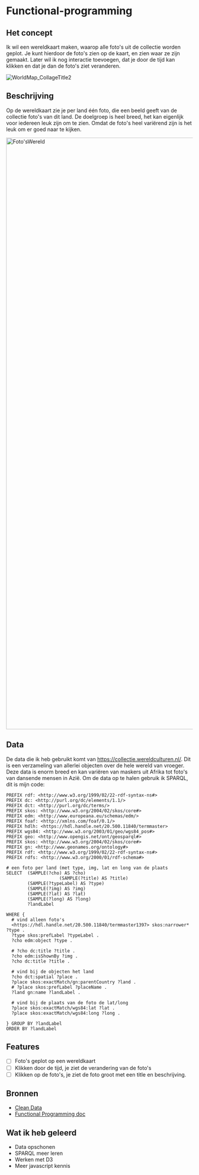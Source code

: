 # Functional-programming

## Het concept
Ik wil een wereldkaart maken, waarop alle foto's uit de collectie worden geplot. Je kunt hierdoor de foto's zien op de kaart, en zien waar ze zijn gemaakt. Later wil ik nog interactie toevoegen, dat je door de tijd kan klikken en dat je dan de foto's ziet veranderen. 
 
![WorldMap_CollageTitle2](https://user-images.githubusercontent.com/43337685/68288942-95acc680-0085-11ea-867f-2aeae3dbbf95.png)


## Beschrijving
Op de wereldkaart zie je per land één foto, die een beeld geeft van de collectie foto's van dit land. De doelgroep is heel breed, het kan eigenlijk voor iedereen leuk zijn om te zien. Omdat de foto's heel variërend zijn is het leuk om er goed naar te kijken. 

<img width="1596" alt="Foto'sWereld" src="https://user-images.githubusercontent.com/43337685/68856891-e0f85200-06e1-11ea-97a4-a4ad72c9960f.png">

## Data

De data die ik heb gebruikt komt van https://collectie.wereldculturen.nl/. Dit is een verzameling van allerlei objecten over de hele wereld van vroeger. Deze data is enorm breed en kan variëren van maskers uit Afrika tot foto's van dansende mensen in Azië. Om de data op te halen gebruik ik SPARQL, dit is mijn code:

```sparql
PREFIX rdf: <http://www.w3.org/1999/02/22-rdf-syntax-ns#>
PREFIX dc: <http://purl.org/dc/elements/1.1/>
PREFIX dct: <http://purl.org/dc/terms/>
PREFIX skos: <http://www.w3.org/2004/02/skos/core#>
PREFIX edm: <http://www.europeana.eu/schemas/edm/>
PREFIX foaf: <http://xmlns.com/foaf/0.1/>
PREFIX hdlh: <https://hdl.handle.net/20.500.11840/termmaster>
PREFIX wgs84: <http://www.w3.org/2003/01/geo/wgs84_pos#>
PREFIX geo: <http://www.opengis.net/ont/geosparql#>
PREFIX skos: <http://www.w3.org/2004/02/skos/core#>
PREFIX gn: <http://www.geonames.org/ontology#>
PREFIX rdf: <http://www.w3.org/1999/02/22-rdf-syntax-ns#>
PREFIX rdfs: <http://www.w3.org/2000/01/rdf-schema#>

# een foto per land (met type, img, lat en long van de plaats
SELECT  (SAMPLE(?cho) AS ?cho) 
				    (SAMPLE(?title) AS ?title) 
        (SAMPLE(?typeLabel) AS ?type) 
        (SAMPLE(?img) AS ?img) 
        (SAMPLE(?lat) AS ?lat)
        (SAMPLE(?long) AS ?long)
        ?landLabel 

WHERE {
  # vind alleen foto's
  <https://hdl.handle.net/20.500.11840/termmaster1397> skos:narrower* ?type .
  ?type skos:prefLabel ?typeLabel .   
  ?cho edm:object ?type .

  # ?cho dc:title ?title .
  ?cho edm:isShownBy ?img .
  ?cho dc:title ?title .

  # vind bij de objecten het land
  ?cho dct:spatial ?place .
  ?place skos:exactMatch/gn:parentCountry ?land .
  # ?place skos:prefLabel ?placeName .
  ?land gn:name ?landLabel .
  
  # vind bij de plaats van de foto de lat/long
  ?place skos:exactMatch/wgs84:lat ?lat .
  ?place skos:exactMatch/wgs84:long ?long .      

} GROUP BY ?landLabel
ORDER BY ?landLabel 
```

## Features

- [ ] Foto's geplot op een wereldkaart
- [ ] Klikken door de tijd, je ziet de verandering van de foto's
- [ ] Klikken op de foto's, je ziet de foto groot met een title en beschrijving. 

## Bronnen
* [Clean Data](https://www.freecodecamp.org/news/the-junior-developers-guide-to-writing-super-clean-and-readable-code-cd2568e08aae/)
* [Functional Programming doc](https://docs.google.com/presentation/d/1ynCL4B4DyQ65V3cvjfZvbT2a9YrITbhUUUICoOjAP4c/edit#slide=id.g7081ab7627_0_38)

## Wat ik heb geleerd
* Data opschonen
* SPARQL meer leren
* Werken met D3
* Meer javascript kennis
